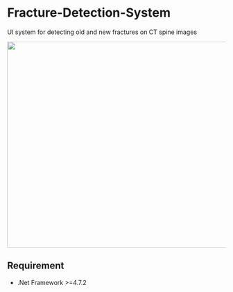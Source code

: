 # Fracture-Detection-System
 UI system for detecting old and new fractures on CT spine images

<img src="https://github.com/qpal147147/Fracture-Detection-System/blob/main/sample.gif" height="475" width="696">

## Requirement
* .Net Framework >=4.7.2
